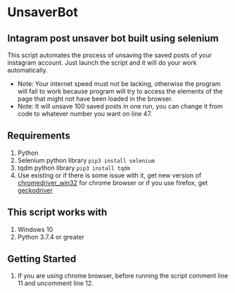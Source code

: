 # UnsaverBot

## Intagram post unsaver bot built using selenium

This script automates the process of unsaving the saved posts of your instagram account. Just launch the script and it will do your work automatically.

- Note: Your internet speed must not be lacking, otherwise the program will fail to work because program will try to access the elements of the page that might not have been loaded in the browser.
- Note: It will unsave 100 saved posts in one run, you can change it from code to whatever number you want on line 47.

## Requirements

1. Python
2. Selenium python library `pip3 install selenium`
3. tqdm python library `pip3 install tqdm`
4. Use existing or if there is some issue with it, get new version of [chromedriver_win32](https://chromedriver.storage.googleapis.com/index.html?path=80.0.3987.106/) for chrome browser or if you use firefox, get [geckodriver](https://github.com/mozilla/geckodriver/releases)

## This script works with

1. Windows 10
2. Python 3.7.4 or greater

## Getting Started

1. If you are using chrome browser, before running the script comment line 11 and uncomment line 12.